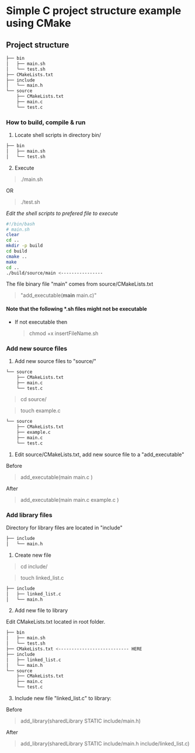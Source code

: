# Simple C project structure example using CMake

## Project structure

```bash
├── bin
│   ├── main.sh
│   └── test.sh
├── CMakeLists.txt
├── include
│   └── main.h
└── source
    ├── CMakeLists.txt
    ├── main.c
    └── test.c
```

### How to build, compile & run

1. Locate shell scripts in directory bin/

```bash
├── bin
│   ├── main.sh 
│   └── test.sh

```

2. Execute

> ./main.sh

OR

> ./test.sh

*Edit the shell scripts to prefered file to execute*

```bash
#!/bin/bash 
# main.sh
clear
cd ..
mkdir -p build
cd build
cmake ..
make
cd ..
./build/source/main <----------------
```
The file binary file "main" comes from source/CMakeLists.txt

> "add_executable(**main** main.c)"

#### Note that the following *.sh files might not be executable

- If not executable then

    > chmod +x insertFileName.sh

### Add new source files

1. Add new source files to "source/" 

```bash
└── source
    ├── CMakeLists.txt
    ├── main.c
    └── test.c
```

> cd source/

> touch example.c

```bash
└── source
    ├── CMakeLists.txt
    ├── example.c
    ├── main.c
    └── test.c
```

1. Edit source/CMakeLists.txt, add new source file to  a "add_executable"

Before

> add_executable(main 
    main.c
)

After

> add_executable(main 
    main.c
    example.c
)



### Add library files

Directory for library files are located in "include"

```bash
├── include
│   └── main.h
```

1. Create new file

> cd include/

> touch linked_list.c

```bash
├── include
│   ├── linked_list.c
│   └── main.h
```

2. Add new file to library

Edit CMakeLists.txt located in root folder.

```bash
├── bin
│   ├── main.sh
│   └── test.sh
├── CMakeLists.txt <--------------------------- HERE
├── include
│   ├── linked_list.c
│   └── main.h
└── source
    ├── CMakeLists.txt
    ├── main.c
    └── test.c
```

3. Include new file "linked_list.c" to library:

Before

> add_library(sharedLibrary STATIC include/main.h)

After 

> add_library(sharedLibrary STATIC include/main.h include/linked_list.c)

